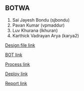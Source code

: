 ## BOTWA

1. Sai Jayesh Bondu (sjbondu)
2. Pavan Kumar (vpmaddur)
3. Luv Khurana (lkhuran)
4. Karthick Vadrayan Arya (karya2)

[Design file link](DESIGN.md)

[BOT link](BOT.md)

[Process link](Process.md)

[Deploy link](server/Deploy.md)

[Report link](Report.md)
